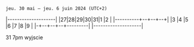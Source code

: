 	
    
    jeu. 30 mai – jeu. 6 juin 2024 (UTC+2)

|--------------------|
|27|28|29|30|31|1 |2 |
|----------+--+--+--+|
|3 |4 |5 |6 |7 |8 |9 |
|-+--+--+--+---------|
|--------------------|

31 7pm wyjscie